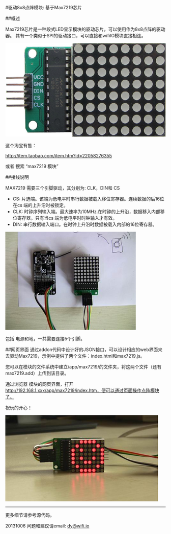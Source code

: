 ﻿#驱动8x8点阵模块: 基于Max7219芯片


##概述

Max7219芯片是一种段式LED显示模块的驱动芯片，可以使用作为8x8点阵的驱动器。
其有一个类似于SPI的驱动接口，可以直接和wifiIO模块直接相连。

![max7219](../../addons_img/max7219_module.jpg?raw=true)

这个淘宝有售：

http://item.taobao.com/item.htm?id=22058276355

或者 搜索 “max7219 模块”

##接线说明

MAX7219 需要三个引脚驱动，其分别为:
CLK，DIN和 CS

* CS: 片选端。该端为低电平时串行数据被载入移位寄存器。连续数据的后16位在cs 端的上升沿时被锁定。
* CLK: 时钟序列输入端。最大速率为10MHz.在时钟的上升沿，数据移入内部移位寄存器。只有当cs 端为低电平时时钟输入才有效。 
* DIN: 串行数据输入端口。在时钟上升沿时数据被载入内部的16位寄存器。

![max7219](../../addons_img/max7219_wifiIO.jpg?raw=true)

包括 电源和地，一共需要连接5个引脚。

##网页界面
通过addon代码中设计好的JSON接口，可以设计相应的web界面来去驱动Max7219，示例中提供了两个文件：index.html和max7219.js。

您可以在模块的文件系统中建立/app/max7219/的文件夹，将这两个文件（还有max7219.add）上传到该目录。

通过浏览器 模块的网页界面，打开 http://192.168.1.xxx/app/max7219/index.htm，便可以通过页面操作点阵模块了。


祝玩的开心！

![max7219](../../addons_img/max7219_smile.jpg?raw=true)



****

更多细节请参考源代码。

20131006
问题和建议请email: dy@wifi.io 

